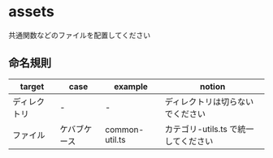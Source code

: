# assets

共通関数などのファイルを配置してください

## 命名規則

| target       | case         | example        | notion                               |
| ------------ | ------------ | -------------- | ------------------------------------ |
| ディレクトリ | -            | -              | ディレクトリは切らないでください     |
| ファイル     | ケバブケース | common-util.ts | カテゴリ-utils.ts で統一してください |

